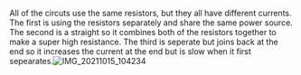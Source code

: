 All of the circuts use the same resistors, but they all have different currents. The first is using the resistors separately and share the same power source.
The second is a straight so it combines both of the resistors together to make a super high resistance. The third is seperate but joins back at the end so it increases
the current at the end but is slow when it first sepearates.![IMG_20211015_104234](https://user-images.githubusercontent.com/88846494/137524283-1dc52b16-7cc8-4a1b-be81-7536d508254e.jpg)
